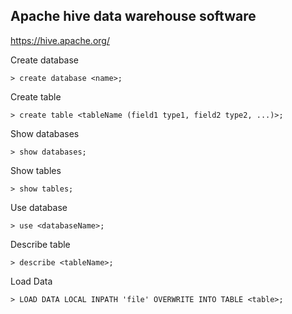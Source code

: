 ## Apache hive data warehouse software
https://hive.apache.org/

Create database
```
> create database <name>;
```

Create table
```
> create table <tableName (field1 type1, field2 type2, ...)>;
```

Show databases
```
> show databases;
```

Show tables
```
> show tables;
```

Use database
```
> use <databaseName>;
```

Describe table
```
> describe <tableName>;
```

Load Data
```
> LOAD DATA LOCAL INPATH 'file' OVERWRITE INTO TABLE <table>;
```


